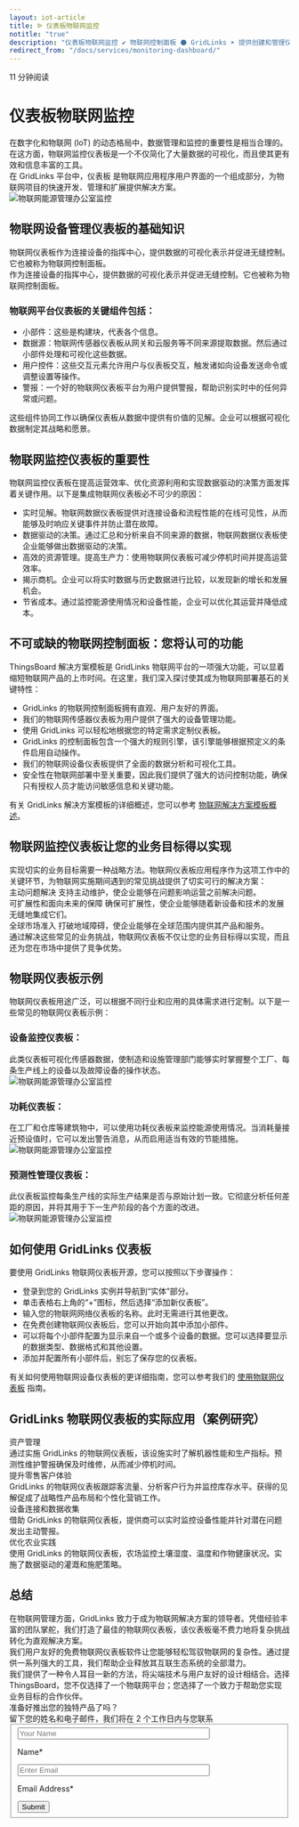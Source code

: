 ```yaml
---
layout: iot-article
title: ᐉ 仪表板物联网监控
notitle: "true"
description: "仪表板物联网监控 ✔ 物联网控制面板 ⚫ GridLinks ➤ 提供创建和管理仪表板的功能 ✔ 具有大量小部件"
redirect_from: "/docs/services/monitoring-dashboard/"
---
```


<section class="hero light-text"></section>
<div id="header-block" class="block-wrapper wrapper-main-color">
    <div class="block-content">
        <div class="text-wrapper">
            <span class="read-info">11 分钟阅读</span>
            <h1>仪表板物联网监控</h1>
            <div class="text-content medium-margin">在数字化和物联网 (IoT) 的动态格局中，数据管理和监控的重要性是相当合理的。在这方面，物联网监控仪表板是一个不仅简化了大量数据的可视化，而且使其更有效和信息丰富的工具。</div>
            <div class="text-content"><span class="bold">在 GridLinks 平台中，仪表板</span> 是物联网应用程序用户界面的一个组成部分，为物联网项目的快速开发、管理和扩展提供解决方案。</div>
        </div>
        <img class="image" srcset="/images/iot-articles/monitoring_dashboard_1_1090x742.png 1090w, /images/iot-articles/monitoring_dashboard_1_2180x1484.png 2180w" sizes="(max-width: 1920px) 1090px, (min-width: 1921px) 2180px" src="/images/iot-articles/monitoring_dashboard_1_1090x742.png" alt="物联网能源管理办公室监控"/>
        <div class="text-wrapper">
            <h2>物联网设备管理仪表板的基础知识</h2>
            <div class="text-content small-margin">物联网仪表板作为连接设备的指挥中心，提供数据的可视化表示并促进无缝控制。它也被称为物联网控制面板。</div>
            <div class="text-content medium-margin">作为连接设备的指挥中心，提供数据的可视化表示并促进无缝控制。它也被称为物联网控制面板。</div>
            <h3 class="small-padding">物联网平台仪表板的关键组件包括：</h3>
            <ul class="list">
                <li>小部件：这些是构建块，代表各个信息。</li>
                <li>数据源：物联网传感器仪表板从网关和云服务等不同来源提取数据。然后通过小部件处理和可视化这些数据。</li>
                <li>用户控件：这些交互元素允许用户与仪表板交互，触发诸如向设备发送命令或调整设置等操作。</li>
                <li>警报：一个好的物联网仪表板平台为用户提供警报，帮助识别实时中的任何异常或问题。</li>
            </ul>
            <div class="text-content">这些组件协同工作以确保仪表板从数据中提供有价值的见解。企业可以根据可视化数据制定其战略和愿景。</div>
            <h2>物联网监控仪表板的重要性</h2>
            <div class="text-content medium-margin">物联网监控仪表板在提高运营效率、优化资源利用和实现数据驱动的决策方面发挥着关键作用。以下是集成物联网仪表板必不可少的原因：</div>
            <ul class="list">
                <li>实时见解。物联网数据仪表板提供对连接设备和流程性能的在线可见性，从而能够及时响应关键事件并防止潜在故障。</li>
                <li>数据驱动的决策。通过汇总和分析来自不同来源的数据，物联网数据仪表板使企业能够做出数据驱动的决策。</li>
                <li>高效的资源管理。提高生产力：使用物联网仪表板可减少停机时间并提高运营效率。</li>
                <li>揭示商机。企业可以将实时数据与历史数据进行比较，以发现新的增长和发展机会。</li>
                <li>节省成本。通过监控能源使用情况和设备性能，企业可以优化其运营并降低成本。</li>
            </ul>
            <h2 class="line-height-small">不可或缺的物联网控制面板：您将认可的功能</h2>
            <div class="text-content medium-margin">ThingsBoard 解决方案模板是 GridLinks 物联网平台的一项强大功能，可以显着缩短物联网产品的上市时间。在这里，我们深入探讨使其成为物联网部署基石的关键特性：</div>
            <ul class="list">
                <li>GridLinks 的物联网控制面板拥有直观、用户友好的界面。</li>
                <li>我们的物联网传感器仪表板为用户提供了强大的设备管理功能。</li>
                <li>使用 GridLinks 可以轻松地根据您的特定需求定制仪表板。</li>
                <li>GridLinks 的控制面板包含一个强大的规则引擎，该引擎能够根据预定义的条件启用自动操作。</li>
                <li>我们的物联网设备仪表板提供了全面的数据分析和可视化工具。</li>
                <li>安全性在物联网部署中至关重要，因此我们提供了强大的访问控制功能，确保只有授权人员才能访问敏感信息和关键功能。</li>
            </ul>
            <div class="text-content">有关 GridLinks 解决方案模板的详细概述，您可以参考 <a class="article-link" href="/docs/pe/solution-templates/overview/">物联网解决方案模板概述</a>。</div>
            <h2>物联网监控仪表板让您的业务目标得以实现</h2>
            <div class="text-content medium-margin">实现切实的业务目标需要一种战略方法。物联网仪表板应用程序作为这项工作中的关键环节，为物联网实施期间遇到的常见挑战提供了切实可行的解决方案：</div>
        </div>
    </div>
</div>
<div class="details-cards-block-wrapper">
    <div class="details-cards-block">
        <div class="details-card">
            <span class="header">主动问题解决</span>
            <span class="content">支持主动维护，使企业能够在问题影响运营之前解决问题。</span>
        </div>
        <div class="details-card">
            <span class="header">可扩展性和面向未来的保障</span>
            <span class="content">确保可扩展性，使企业能够随着新设备和技术的发展无缝地集成它们。</span>
        </div>
        <div class="details-card">
            <span class="header">全球市场准入</span>
            <span class="content">打破地域障碍，使企业能够在全球范围内提供其产品和服务。</span>
        </div>
    </div>
</div>
<div class="block-wrapper wrapper-main-color medium-padding">
    <div class="block-content">
        <div class="text-wrapper">
            <div class="text-content">通过解决这些常见的业务挑战，物联网仪表板不仅让您的业务目标得以实现，而且还为您在市场中提供了竞争优势。</div>
            <h2>物联网仪表板示例</h2>
            <div class="text-content medium-margin">物联网仪表板用途广泛，可以根据不同行业和应用的具体需求进行定制。以下是一些常见的物联网仪表板示例：</div>
            <h3 class="small-padding">设备监控仪表板：</h3>
            <div class="text-content medium-margin">此类仪表板可视化传感器数据，使制造和设施管理部门能够实时掌握整个工厂、每条生产线上的设备以及故障设备的操作状态。</div>
        </div>
        <img class="image" srcset="/images/iot-articles/monitoring_dashboard_2_1090x681.png 1090w, /images/iot-articles/monitoring_dashboard_2_2180x1362.png 2180w" sizes="(max-width: 1920px) 1090px, (min-width: 1921px) 2180px" src="/images/iot-articles/monitoring_dashboard_2_1090x681.png" alt="物联网能源管理办公室监控"/>
        <div class="text-wrapper">
            <h3 class="small-padding">功耗仪表板：</h3>
            <div class="text-content">在工厂和仓库等建筑物中，可以使用功耗仪表板来监控能源使用情况。当消耗量接近预设值时，它可以发出警告消息，从而启用适当有效的节能措施。</div>
        </div>
        <img class="image" srcset="/images/iot-articles/monitoring_dashboard_3_1090x658.png 1090w, /images/iot-articles/monitoring_dashboard_3_2180x1316.png 2180w" sizes="(max-width: 1920px) 1090px, (min-width: 1921px) 2180px" src="/images/iot-articles/monitoring_dashboard_3_1090x658.png" alt="物联网能源管理办公室监控"/>
        <div class="text-wrapper">
            <h3 class="small-padding">预测性管理仪表板：</h3>
            <div class="text-content">此仪表板监控每条生产线的实际生产结果是否与原始计划一致。它彻底分析任何差距的原因，并将其用于下一生产阶段的各个方面的改进。</div>
        </div>
        <img class="image" srcset="/images/iot-articles/monitoring_dashboard_4_1090x672.png 1090w, /images/iot-articles/monitoring_dashboard_4_2180x1344.png 2180w" sizes="(max-width: 1920px) 1090px, (min-width: 1921px) 2180px" src="/images/iot-articles/monitoring_dashboard_4_1090x672.png" alt="物联网能源管理办公室监控"/>
        <div class="text-wrapper">
            <h2>如何使用 GridLinks 仪表板</h2>
            <div class="sub-title">要使用 GridLinks 物联网仪表板开源，您可以按照以下步骤操作：</div>
            <ul class="list">
                <li>登录到您的 GridLinks 实例并导航到“实体”部分。</li>
                <li>单击表格右上角的“+”图标，然后选择“添加新仪表板”。</li>
                <li>输入您的物联网网络仪表板的名称。此时无需进行其他更改。</li>
                <li>在免费创建物联网仪表板后，您可以开始向其中添加小部件。</li>
                <li>可以将每个小部件配置为显示来自一个或多个设备的数据。您可以选择要显示的数据类型、数据格式和其他设置。</li>
                <li>添加并配置所有小部件后，别忘了保存您的仪表板。</li>
            </ul>
            <div class="text-content">有关如何使用物联网设备仪表板的更详细指南，您可以参考我们的 <a class="article-link" href="/docs/pe/user-guide/dashboards/">使用物联网仪表板</a> 指南。</div>
            <h2>GridLinks 物联网仪表板的实际应用（案例研究）</h2>
        </div>
        <div class="definitions-block">
            <div class="definitions-list">
                <div class="definitions-list-item one-to-one-and-half align-start">
                    <div class="term bold padding-top">资产管理</div>
                    <div class="definition">通过实施 GridLinks 的物联网仪表板，该设施实时了解机器性能和生产指标。预测性维护警报确保及时维修，从而减少停机时间。</div>
                </div>
                <div class="definitions-list-item one-to-one-and-half align-start">
                    <div class="term bold">提升零售客户体验</div>
                    <div class="definition">GridLinks 的物联网仪表板跟踪客流量、分析客户行为并监控库存水平。获得的见解促成了战略性产品布局和个性化营销工作。</div>
                </div>
                <div class="definitions-list-item one-to-one-and-half align-start">
                    <div class="term bold padding-top">设备连接和数据收集</div>
                    <div class="definition">借助 GridLinks 的物联网仪表板，提供商可以实时监控设备性能并针对潜在问题发出主动警报。</div>
                </div>
                <div class="definitions-list-item one-to-one-and-half align-start">
                    <div class="term bold">优化农业实践</div>
                    <div class="definition">使用 GridLinks 的物联网仪表板，农场监控土壤湿度、温度和作物健康状况。实施了数据驱动的灌溉和施肥策略。</div>
                </div>
            </div>
        </div>
        <div class="text-wrapper">
            <h2>总结</h2>
            <div class="text-content medium-margin">在物联网管理方面，GridLinks 致力于成为物联网解决方案的领导者。凭借经验丰富的团队掌舵，我们打造了最佳的物联网仪表板，该仪表板毫不费力地将复杂挑战转化为直观解决方案。</div>
            <div class="text-content medium-margin">我们用户友好的免费物联网仪表板软件让您能够轻松驾驭物联网的复杂性。通过提供一系列强大的工具，我们帮助企业释放其互联生态系统的全部潜力。</div>
            <div class="text-content">我们提供了一种令人耳目一新的方法，将尖端技术与用户友好的设计相结合。选择 ThingsBoard，您不仅选择了一个物联网平台；您选择了一个致力于帮助您实现业务目标的合作伙伴。</div>
        </div>
    </div>
</div>
<div id="contact-us" class="block-wrapper wrapper-main-color">
    <div class="block-content">
        <div class="contact-us-content">
            <div class="info">
                <div class="title">准备好推出您的独特产品了吗？</div>
                <div class="text">留下您的姓名和电子邮件，我们将在 2 个工作日内与您联系</div>
            </div>
            <form id="contact-form" class="contact-form" method="post" onsubmit="return validateContactForm(this)">
                <fieldset>
                    <div class="form-section">
                        <div class="form-element">
                            <label for="name">
                                <input id="name" class="contact-us-form-control" value="" placeholder="Your Name" name="name" type="text" size="40" maxlength="50">
                                <p>Name*</p>
                            </label>
                        </div>
                        <div class="form-element">
                            <label for="email">
                                <input id="email" class="contact-us-form-control" value="" placeholder="Enter Email" name="email" type="email" size="40" maxlength="80">
                                <p>Email Address*</p>
                            </label>
                        </div>
                    </div>
                    <div class="submit-button-container">
                        <input class="contact-us-button" value="Submit" type="submit">
                    </div>
                </fieldset>
            </form>
        </div>
    </div>
</div>